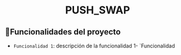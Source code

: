 <h1 align="center"> PUSH_SWAP </h1>

## :hammer:Funcionalidades del proyecto

- `Funcionalidad 1`: descripción de la funcionalidad 1- `Funcionalidad
